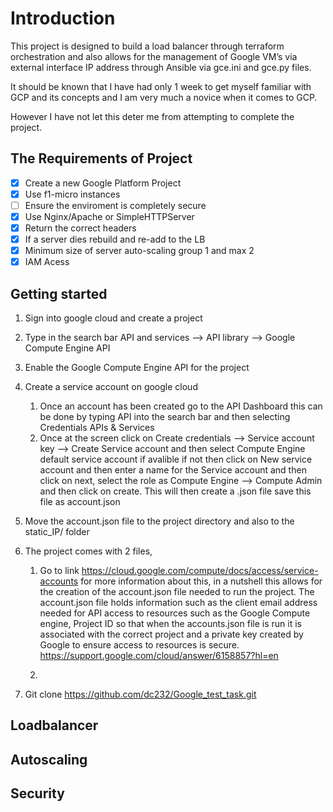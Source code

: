# Introduction
This project is designed to build a load balancer through terraform orchestration and also allows for the management of Google VM’s via external interface IP address through Ansible via gce.ini and gce.py files.

It should be known that I have had only 1 week to get myself familiar with GCP and its concepts and I am very much a novice when it comes to GCP.

However I have not let this deter me from attempting to complete the project.

## The Requirements of Project

 - [x] Create a new Google Platform Project 
 - [x] Use f1-micro instances
 - [ ] Ensure the enviroment is completely secure
 - [x] Use Nginx/Apache or SimpleHTTPServer
 - [x] Return the correct headers
 - [x] If a server dies rebuild and re-add to the LB
 - [x] Minimum size of server auto-scaling group 1 and max 2
 - [x] IAM Acess

## Getting started
1. Sign into google cloud and create a project
2. Type in the search bar API and services --> API library --> Google Compute Engine API
3. Enable the Google Compute Engine API for the project
4. Create a service account on google cloud
      1. Once an account has been created go to the API Dashboard this can be done by typing API into the search bar and then selecting Credentials APIs & Services
      1. Once at the screen click on Create credentials --> Service account key --> Create Service account and then select Compute Engine default service account if avalible if not then click on New service account and then enter a name for the Service account and then click on next, select the role as Compute Engine --> Compute Admin and then click on create. This will then create a .json file save this file as account.json 
5. Move the account.json file to the project directory and also to the  static_IP/ folder
6. The project comes with 2 files, 
      
      
      
   1. Go to link https://cloud.google.com/compute/docs/access/service-accounts for more information about this, in a nutshell this allows for the creation of the account.json file needed to run the project. The account.json file holds information such as the client email address needed for API access to resources such as the Google Compute engine, Project ID so that when the accounts.json file is run it is associated with the correct project and a private key created by Google to ensure access to resources is secure.
   https://support.google.com/cloud/answer/6158857?hl=en
   
   1. 
2.	Git clone https://github.com/dc232/Google_test_task.git



## Loadbalancer
## Autoscaling
## Security
